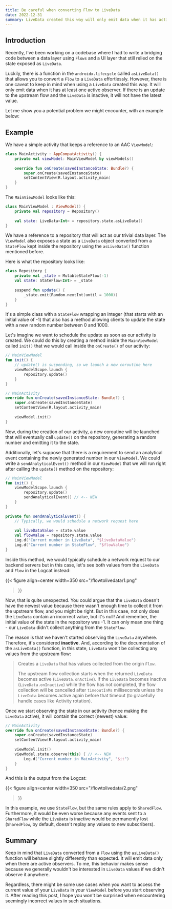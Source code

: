 ```yaml
---
title: Be careful when converting Flow to LiveData
date: 2022-12-31
summary: LiveData created this way will only emit data when it has active observers.
---
```


## Introduction

Recently, I've been working on a codebase where I had to write a bridging code between a data layer using `Flows` and a UI layer that still relied on the state exposed as `LiveData`.

Luckily, there is a function in the `androidx.lifecycle` called `asLiveData()` that allows you to convert a `Flow` to a `LiveData` effortlessly. However, there is one caveat to keep in mind when using a `LiveData` created this way. It will only emit data when it has at least one active observer. If there is an update to the upstream flow and the `LiveData` is inactive, it will not have the latest value.

Let me show you a potential problem we might encounter, with an example below:

## Example

We have a simple activity that keeps a reference to an AAC `ViewModel`:

```kotlin
class MainActivity : AppCompatActivity() {  
    private val viewModel: MainViewModel by viewModels()  
  
    override fun onCreate(savedInstanceState: Bundle?) {  
        super.onCreate(savedInstanceState)  
        setContentView(R.layout.activity_main)    
    }  
}
```

The `MainViewModel` looks like this:

```kotlin
class MainViewModel : ViewModel() {  
    private val repository = Repository()  
  
    val state: LiveData<Int> = repository.state.asLiveData()  
}
```

We have a reference to a repository that will act as our trivial data layer. The `ViewModel` also exposes a state as a `LiveData` object converted from a `StateFlow` kept inside the repository using the `asLiveData()` function mentioned before.

Here is what the repository looks like:

```kotlin
class Repository {  
    private val _state = MutableStateFlow(-1)  
    val state: StateFlow<Int> = _state  
  
    suspend fun update() {  
        _state.emit(Random.nextInt(until = 1000))  
    }  
}
```

It's a simple class with a `StateFlow` wrapping an integer (that starts with an initial value of -1) that also has a method allowing clients to update the state with a new random number between 0 and 1000.

Let's imagine we want to schedule the update as soon as our activity is created. We could do this by creating a method inside the `MainViewModel` called `init()` that we would call inside the `onCreate()` of our activity:

```kotlin
// MainViewModel
fun init() {
    // update() is suspending, so we launch a new coroutine here
    viewModelScope.launch {  
        repository.update()
    }  
}

// MainActivity
override fun onCreate(savedInstanceState: Bundle?) {  
    super.onCreate(savedInstanceState)  
    setContentView(R.layout.activity_main)  
  
    viewModel.init()
}
```

Now, during the creation of our activity, a new coroutine will be launched that will eventually call `update()` on the repository, generating a random number and emitting it to the state.

Additionally, let's suppose that there is a requirement to send an analytical event containing the newly generated number in our `ViewModel`. We could write a `sendAnalyticalEvent()` method in our `ViewModel` that we will run right after calling the `update()` method on the repository:

```kotlin
// MainViewModel
fun init() {  
    viewModelScope.launch {  
        repository.update()  
        sendAnalyticalEvent() // <-- NEW
    }  
}  
  
private fun sendAnalyticalEvent() {  
    // Typically, we would schedule a network request here  
  
    val liveDataValue = state.value  
    val flowValue = repository.state.value  
    Log.d("Current number in LiveData", "$liveDataValue")  
    Log.d("Current number in StateFlow", "$flowValue")  
}
```

Inside this method, we would typically schedule a network request to our backend servers but in this case, let's see both values from the  `LiveData` and `Flow` in the Logcat instead:

{{< figure 
align=center
width=350
src="/flowtolivedata/1.png" 
>}}

Now, that is quite unexpected. You could argue that the `LiveData` doesn't have the newest value because there wasn't enough time to collect it from the upstream flow, and you might be right. But in this case, not only does the `LiveData` contain an incorrect value, but it's null! And remember, the initial value of the state in the repository was -1. It can only mean one thing - our  `LiveData` didn't collect anything from the `StateFlow`.

The reason is that we haven't started observing the `LiveData` anywhere. Therefore, it's considered **inactive**. And, according to the documentation of the `asLiveData()` function, in this state, `LiveData` won't be collecting any values from the upstream flow:

>Creates a `LiveData` that has values collected from the origin `Flow`.
> 
>The upstream flow collection starts when the returned `LiveData` becomes active (`LiveData.onActive`). If the `LiveData` becomes inactive (`LiveData.onInactive`) while the flow has not completed, the flow collection will be cancelled after `timeoutInMs` milliseconds unless the `LiveData` becomes active again before that timeout (to gracefully handle cases like Activity rotation).

Once we start observing the state in our activity (hence making the `LiveData` active), it will contain the correct (newest) value:

```kotlin
// MainActivity
override fun onCreate(savedInstanceState: Bundle?) {  
    super.onCreate(savedInstanceState)  
    setContentView(R.layout.activity_main)  
  
    viewModel.init()  
    viewModel.state.observe(this) { // <-- NEW  
        Log.d("Current number in MainActivity", "$it")  
    }  
}
```

And this is the output from the Logcat:

{{< figure 
align=center
width=350
src="/flowtolivedata/2.png" 
>}}

In this example, we use `StateFlow`, but the same rules apply to `SharedFlow`. Furthermore, it would be even worse because any events sent to a `SharedFlow` while the `LiveData` is inactive would be permanently lost (`SharedFlow`, by default, doesn't replay any values to new subscribers).

## Summary

Keep in mind that `LiveData` converted from a `Flow` using the `asLiveData()` function will behave slightly differently than expected. It will emit data only when there are active observers. To me, this behavior makes sense because we generally wouldn't be interested in `LiveData` values if we didn't observe it anywhere.

Regardless, there might be some use cases when you want to access the current value of your `LiveData` in your `ViewModel` before you start observing it. After reading this post, I hope you won't be surprised when encountering seemingly incorrect values in such situations.